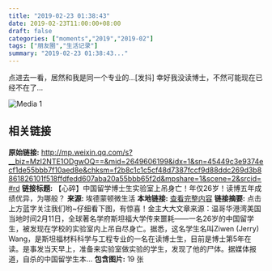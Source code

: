 ```yaml
---
title: "2019-02-23 01:38:43"
date: 2019-02-23T11:00:00+08:00
draft: false
categories: ["moments","2019","2019-02"]
tags: ["朋友圈","生活记录"]
summary: "2019-02-23 01:38:43..."
---
```


点进去一看，居然和我是同一个专业的…[发抖]
幸好我没读博士，不然可能现在已经不在了…

![Media 1](/Moments/photos/2019-02-23/201902230138430.jpg)

## 相关链接

**原始链接:** http://mp.weixin.qq.com/s?__biz=MzI2NTE1ODgwOQ==&mid=2649606199&idx=1&sn=45449c3e9374ecf1de55bbb7f10aed8e&chksm=f2b8c1c1c5cf48d7387fccf9d88ddc269d3b8861826101f518ffdfedd607aba20a55bbb65f2d&mpshare=1&scene=2&srcid=#rd
**链接标题:** 【心碎】中国留学博士生实验室上吊身亡！年仅26岁！读博五年成绩优异，为哪般？
**来源:** 埃德蒙顿微生活
**本地链接:** [查看完整内容](/link_content/2019/02/2019-02-23-1/link_content/)
**链接摘要:** 点击上方蓝字关注我们哟~仔细看下图，有惊喜！金主大大文章来源：温哥华港湾美国当地时间2月11日，全球著名学府斯坦福大学传来噩耗——一名26岁的中国留学生，被发现在学校的实验室内上吊自尽身亡。据悉，这名学生名叫Ziwen (Jerry) Wang，是斯坦福材料科学与工程专业的一名在读博士生，目前是博士第5年在读。是事发当天早上，准备来实验室做实验的学生，发现了他的尸体。据媒体报道，自杀的中国留学生本...
**包含图片:** 19 张

